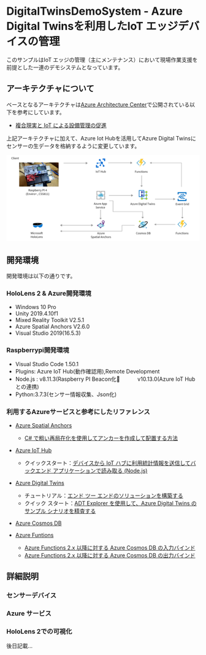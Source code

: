 # DigitalTwinsDemoSystem - Azure Digital Twinsを利用したIoT エッジデバイスの管理

このサンプルはIoT エッジの管理（主にメンテナンス）において現場作業支援を前提とした一連のデモシステムとなっています。

## アーキテクチャについて

ベースとなるアーキテクチャは[Azure Architecture Center](https://docs.microsoft.com/ja-jp/azure/architecture/?WT.mc_id=MR-MVP-5003104)で公開されている以下を参考にしています。
* [複合現実と IoT による設備管理の促進](https://docs.microsoft.com/ja-jp/azure/architecture/solution-ideas/articles/facilities-management-powered-by-mixed-reality-and-iot?WT.mc_id=MR-MVP-5003104)

上記アーキテクチャに加えて、Azure Iot Hubを活用してAzure Digital Twinsにセンサーの生データを格納するように変更しています。

![Architecture](./images/architecture.png)


## 開発環境
開発環境は以下の通りです。
### HoloLens 2 & Azure開発環境

* Windows 10 Pro
* Unity 2019.4.10f1
* Mixed Reality Toolkit V2.5.1
* Azure Spatial Anchors V2.6.0
* Visual Studio 2019(16.5.3)

### Raspberrypi開発環境

* Visual Studio Code 1.50.1
* Plugins: Azure IoT Hub(動作確認用),Remote Development
* Node.js : v8.11.3(Raspberry PI Beacon化　　　    v10.13.0(Azure IoT Hubとの連携)
* Python:3.7.3(センサー情報収集、Json化)

### 利用するAzureサービスと参考にしたリファレンス

* [Azure Spatial Anchors](https://docs.microsoft.com/ja-jp/azure/spatial-anchors/?WT.mc_id=MR-MVP-5003104)
    * [C# で粗い再局在化を使用してアンカーを作成して配置する方法](https://docs.microsoft.com/ja-jp/azure/spatial-anchors/how-tos/set-up-coarse-reloc-unity?WT.mc_id=MR-MVP-5003104)
* [Azure IoT Hub](https://docs.microsoft.com/ja-jp/azure/iot-hub/?WT.mc_id=MR-MVP-5003104)
    * クイックスタート：[デバイスから IoT ハブに利用統計情報を送信してバックエンド アプリケーションで読み取る (Node.js) ](https://docs.microsoft.com/ja-jp/azure/iot-hub/quickstart-send-telemetry-node?WT.mc_id=MR-MVP-5003104)
* [Azure Digital Twins](https://docs.microsoft.com/ja-jp/azure/digital-twins/?WT.mc_id=MR-MVP-5003104)
    * チュートリアル：[エンド ツー エンドのソリューションを構築する](https://docs.microsoft.com/ja-jp/azure/digital-twins/tutorial-end-to-end?WT.mc_id=MR-MVP-5003104)
    * クイック スタート：[ADT Explorer を使用して、Azure Digital Twins のサンプル シナリオを精査する](https://docs.microsoft.com/ja-jp/azure/digital-twins/quickstart-adt-explorer?WT.mc_id=MR-MVP-5003104)

* [Azure Cosmos DB](https://docs.microsoft.com/ja-jp/azure/cosmos-db/?WT.mc_id=MR-MVP-5003104)
* [Azure Funtions](https://docs.microsoft.com/ja-jp/azure/azure-functions/?WT.mc_id=MR-MVP-5003104) 
    * [Azure Functions 2.x 以降に対する Azure Cosmos DB の入力バインド](https://docs.microsoft.com/ja-jp/azure/azure-functions/functions-bindings-cosmosdb-v2-input?WT.mc_id=MR-MVP-5003104&tabs=csharp#example)
    * [Azure Functions 2.x 以降に対する Azure Cosmos DB の出力バインド](https://docs.microsoft.com/ja-jp/azure/azure-functions/functions-bindings-cosmosdb-v2-output?WT.mc_id=MR-MVP-5003104&tabs=csharp#example)

## 詳細説明

### センサーデバイス
### Azure サービス

### HoloLens 2での可視化
後日記載...


